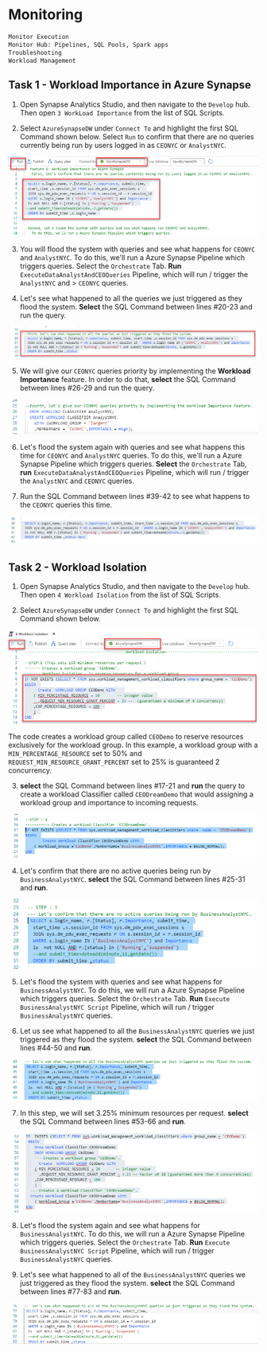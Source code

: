 # Monitoring

```
Monitor Execution
Monitor Hub: Pipelines, SQL Pools, Spark apps
Troubleshooting 
Workload Management
```

## Task 1 - Workload Importance in Azure Synapse

1. Open Synapse Analytics Studio, and then navigate to the `Develop` hub. Then open `3 WorkLoad Importance` from the list of SQL Scripts. 

2. Select `AzureSynapseDW` under `Connect To` and highlight the first SQL Command shown below. Select `Run` to confirm that there are no queries currently being run by users logged in as `CEONYC` or `AnalystNYC`.

![](media/ex05-confirm-no-queries.png)

3. You will flood the system with queries and see what happens for `CEONYC` and `AnalystNYC`. To do this, we'll run a Azure Synapse Pipeline which triggers queries. Select the `Orchestrate` Tab. **Run** `ExecuteDataAnalystAndCEOQueries` Pipeline, which will run / trigger the `AnalystNYC` and > `CEONYC` queries.

4. Let's see what happened to all the queries we just triggered as they flood the system. **Select** the SQL Command between lines #20-23 and run the query.

![](media/ex05-observe-flood.png)

5. We will give our `CEONYC` queries priority by implementing the **Workload Importance** feature. In order to do that, **select** the SQL Command between lines #26-29 and run the query.

![](media/ex05-workload-importance.png)

6. Let's flood the system again with queries and see what happens this time for `CEONYC` and `AnalystNYC` queries. To do this, we'll run a Azure Synapse Pipeline which triggers queries. **Select** the `Orchestrate` Tab, **run** `ExecuteDataAnalystAndCEOQueries` Pipeline, which will run / trigger the `AnalystNYC` and `CEONYC` queries. 

7. Run the SQL Command between lines #39-42 to see what happens to the `CEONYC` queries this time.

![](media/ex05-workload-importance-2.png)

## Task 2 - Workload Isolation

1. Open Synapse Analytics Studio, and then navigate to the `Develop` hub. Then open `4 Workload Isolation` from the list of SQL Scripts. 

2. Select `AzureSynapseDW` under `Connect To` and highlight the first SQL Command shown below. 

![](media/ex05-workload-isolation.png)

The code creates a workload group called `CEODemo` to reserve resources exclusively for the workload group. In this example, a workload group with a `MIN_PERCENTAGE_RESOURCE` set to 50% and `REQUEST_MIN_RESOURCE_GRANT_PERCENT` set to 25% is guaranteed 2 concurrency.

3. **select** the SQL Command between lines #17-21 and **run** the query to create a workload Classifier called `CEODreamDemo` that would assigning a workload group and importance to incoming requests.

![](media/ex05-workload-classifier.png)

4. Let's confirm that there are no active queries being run by `BusinessAnalystNYC`.  **select** the SQL Command between lines #25-31 and **run**.

![](media/ex05-workload-isolation-confirm.png)

5. Let's flood the system with queries and see what happens for `BusinessAnalystNYC`. To do this, we will run a Azure Synapse Pipeline which triggers queries. Select the `Orchestrate` Tab. **Run** `Execute BusinessAnalystNYC Script` Pipeline, which will run / trigger  `BusinessAnalystNYC` queries.

6. Let us see what happened to all the `BusinessAnalystNYC` queries we just triggered as they flood the system. **select** the SQL Command between lines #44-50 and **run**.

![](media/ex05-check-system-flood.png)

7. In this step, we will set 3.25% minimum resources per request. **select** the SQL Command between lines #53-66 and **run**.

![](media/ex05-minimum-resources-per-request.png)

8. Let's flood the system again and see what happens for `BusinessAnalystNYC`. To do this, we will run a Azure Synapse Pipeline which triggers queries. Select the `Orchestrate` Tab. **Run** `Execute BusinessAnalystNYC Script` Pipeline, which will run / trigger  `BusinessAnalystNYC` queries.

9. Let's see what happened to all of the `BusinessAnalystNYC` queries we just triggered as they flood the system. **select** the SQL Command between lines #77-83 and **run**.

![](media/ex05-check-system-flood-2.png)





